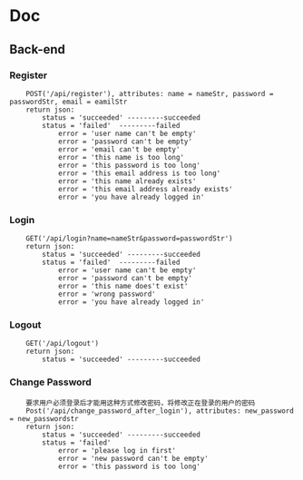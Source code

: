 # Doc

## Back-end

### Register
        POST('/api/register'), attributes: name = nameStr, password = passwordStr, email = eamilStr
        return json:
            status = 'succeeded' ---------succeeded
            status = 'failed'  ---------failed
                error = 'user name can't be empty'
                error = 'password can't be empty' 
                error = 'email can't be empty'
                error = 'this name is too long'
                error = 'this password is too long'
                error = 'this email address is too long'
                error = 'this name already exists'
                error = 'this email address already exists'
                error = 'you have already logged in'

### Login
        GET('/api/login?name=nameStr&password=passwordStr')
        return json:
            status = 'succeeded' ---------succeeded
            status = 'failed'  ---------failed
                error = 'user name can't be empty'
                error = 'password can't be empty' 
                error = 'this name does't exist'
                error = 'wrong password'
                error = 'you have already logged in'

### Logout
        GET('/api/logout')
        return json:
            status = 'succeeded' ---------succeeded

### Change Password
        要求用户必须登录后才能用这种方式修改密码，将修改正在登录的用户的密码
        Post('/api/change_password_after_login'), attributes: new_password = new_passwordstr
        return json:
            status = 'succeeded' ---------succeeded
            status = 'failed'
                error = 'please log in first'
                error = 'new password can't be empty'
                error = 'this password is too long'
